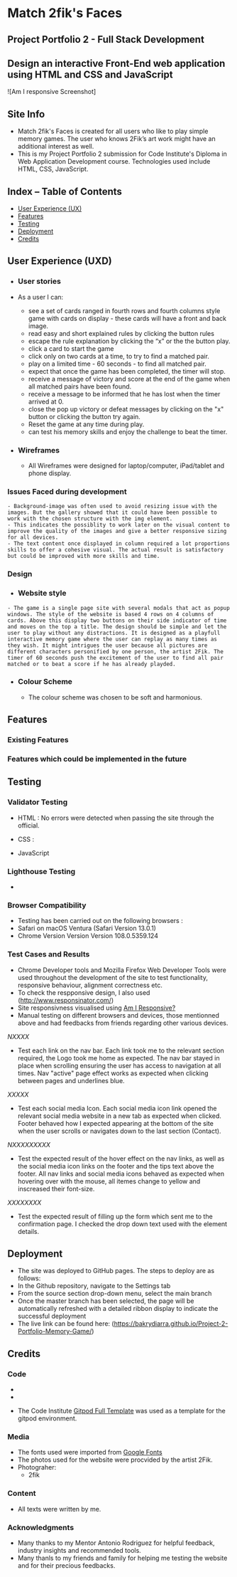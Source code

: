# Match 2fik's Faces

## Project Portfolio 2 - Full Stack Development 
##  Design an interactive Front-End web application using HTML and CSS and JavaScript 

![Am I responsive Screenshot]

## Site Info

* Match 2fik's Faces is created for all users who like to play simple memory games. The  user who knows 2Fik’s  art work might have an additional interest as well. 
* This is my Project Portfolio 2 submission for Code Institute's Diploma in Web Application Development course. Technologies used include HTML, CSS, JavaScript.



## Index – Table of Contents
* [User Experience (UX)](#user-experience-ux)
* [Features](#features)
* [Testing](#testing)
* [Deployment](#deployment)
* [Credits](#credits)

## User Experience (UXD)

-   ### User stories

 - As a user I  can:

   - see a set of cards ranged in fourth rows and fourth columns style game with cards on display - these cards will have a front and back image.
   - read  easy and short explained rules by clicking the button rules
   -  escape the rule explanation by clicking the “x” or the the button play.
   - click a card to start the game
   - click only on two cards at a time, to try to find a matched pair.
   - play on a limited time - 60 seconds - to find all matched pair.
   - expect that once the game has been completed, the timer will stop.
   - receive a message of  victory and score at the end of the game when all matched pairs have been found.
   - receive a message to be informed that he has lost when the timer arrived at 0.
   -  close the pop up  victory or defeat messages by clicking  on the "x" button or  clicking the button try again.
   - Reset the game at any time during play.
   - can test his memory skills and enjoy the challenge to beat the timer.


  - ### Wireframes
    - All Wireframes were designed for laptop/computer, iPad/tablet and phone display.

   

   ### Issues Faced during development

    - Background-image was often used to avoid resizing issue with the images. But the gallery showed that it could have been possible to work with the chosen structure with the img element.
    - This indicates the possiblity to work later on the visual content to improve the quality of the images and give a better responsive sizing for all devices.
    - The text content once displayed in column required a lot proportions skills to offer a cohesive visual. The actual result is satisfactory but could be improved with more skills and time.
    

   ### Design

  -   ### Website style
    - The game is a single page site with several modals that act as popup windows. The style of the website is based 4 rows on 4 columns of cards. Above this display two buttons on their side indicator of time and moves on the top a title. The design should be simple and let the user to play without any distractions. It is designed as a playfull interactive memory game where the user can replay as many times as they wish. It might intrigues the user because all pictures are different characters personified by one person, the artist 2Fik. The timer of 60 seconds push the excitement of the user to find all pair matched or to beat a score if he has already playded.



-   ### Colour Scheme
    -  The colour scheme was chosen to be soft and harmonious. 
 
## Features


### Existing Features



### Features which could be implemented in the future



## Testing

### Validator Testing

 - HTML : No errors were detected when passing the site through the official.


 

 - CSS : 


 - JavaScript


### Lighthouse Testing
 


  - 


### Browser Compatibility

  - Testing has been carried out on the following browsers :
  - Safari on macOS Ventura (Safari  Version 13.0.1)
  - Chrome Version Version  Version 108.0.5359.124 

### Test Cases and Results

 - Chrome Developer tools and Mozilla Firefox Web Developer Tools were used throughout the development of the site to test functionality, responsive 
    behaviour, alignment correctness etc.
 - To check the respponsive design, I also used (http://www.responsinator.com/) 
 - Site responsivness visualised using [Am I Responsive?](https://ui.dev/amiresponsive)
 - Manual testing on different browsers and devices, those mentionned above and had feedbacks from friends regarding other various devices.


_NXXXX_

 - Test each link on the nav bar. Each link took me to the relevant section required, the Logo took me home as expected. The nav bar stayed in place when scrolling ensuring the user has access to navigation at all times. Nav "active" page effect works as expected when clicking between pages and underlines blue.

_XXXXX_

 - Test each social media Icon. Each social media icon link opened the relevant social media website in a new tab as expected when clicked. Footer behaved how I expected appearing at the bottom of the site when the user scrolls or navigates down to the last section (Contact).

_NXXXXXXXXX_

 - Test the expected result of the hover effect on the nav links, as well as the social media icon links on the footer and the tips text above the footer. All nav links and social media icons behaved as expected when hovering over with the mouse, all itemes change to yellow and inscreased their font-size.

_XXXXXXXX_

 - Test the expected result of filling up the form which sent me to the confirmation page. I checked the drop down text used with the element details. 




## Deployment

- The site was deployed to GitHub pages. The steps to deploy are as follows:
 - In the Github repository, navigate to the Settings tab
 - From the source section drop-down menu, select the main branch
 - Once the master branch has been selected, the page will be automatically refreshed with a detailed ribbon display to indicate the successful deployment
 - The live link can be found here: (https://bakrydiarra.github.io/Project-2-Portfolio-Memory-Game/)

 
## Credits 

### Code
  

- 

- 

- The Code Institute [Gitpod Full Template](https://github.com/Code-Institute-Org/gitpod-full-template) was used as a template for the gitpod environment.


### Media 

 
 - The fonts used were imported from [Google Fonts](https://fonts.google.com/)
 - The photos used for the website were procvided by the artist 2Fik.
 - Photograher:
   - 2fik
   

### Content
 
 - All texts were written by me.

### Acknowledgments

 - Many thanks to my Mentor Antonio Rodriguez for helpful feedback, industry insights and recommended tools.
 - Many thanls to my friends and family for helping me testing the website and for their precious feedbacks.